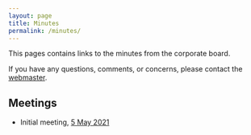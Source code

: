 ```yaml
---
layout: page
title: Minutes
permalink: /minutes/
---
```


This pages contains links to the minutes from the corporate board.

If you have any questions, comments, or concerns, please contact the [webmaster](mailto:webmaster@sqlsaturday.com).

## Meetings

- Initial meeting, [5 May 2021](https://github.com/sqlsaturday/PublicDocuments/blob/main/Minutes/2021-05-05.md)